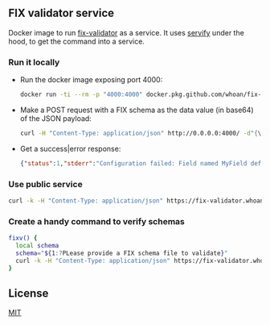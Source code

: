 ## FIX validator service

Docker image to run [fix-validator](https://github.com/whoan/fix-validator) as a service. It uses [servify](https://github.com/whoan/servify) under the hood, to get the command into a service.

### Run it locally

- Run the docker image exposing port 4000:

  ```bash
  docker run -ti --rm -p "4000:4000" docker.pkg.github.com/whoan/fix-validator-service/fix-validator-service:buster-slim
  ```

- Make a POST request with a FIX schema as the data value (in base64) of the JSON payload:

  ```bash
  curl -H "Content-Type: application/json" http://0.0.0.0:4000/ -d"{\"data\": \"$(base64 -w0 your_schema.xml)\"}"
  ```

- Get a success|error response:

  ```json
  {"status":1,"stderr":"Configuration failed: Field named MyField defined multiple times\n","stdout":""}
  ```

### Use public service

```bash
curl -k -H "Content-Type: application/json" https://fix-validator.whoan.online/ -d"{\"data\": \"$(base64 -w0 your_schema.xml)\"}"
```

### Create a handy command to verify schemas

```bash
fixv() {
  local schema
  schema="${1:?PLease provide a FIX schema file to validate}"
  curl -k -H "Content-Type: application/json" https://fix-validator.whoan.online/ -d"{\"data\": \"$(base64 -w0 "$schema")\"}"
}
```

## License

[MIT](https://github.com/whoan/fix-validator-service/blob/master/LICENSE)
